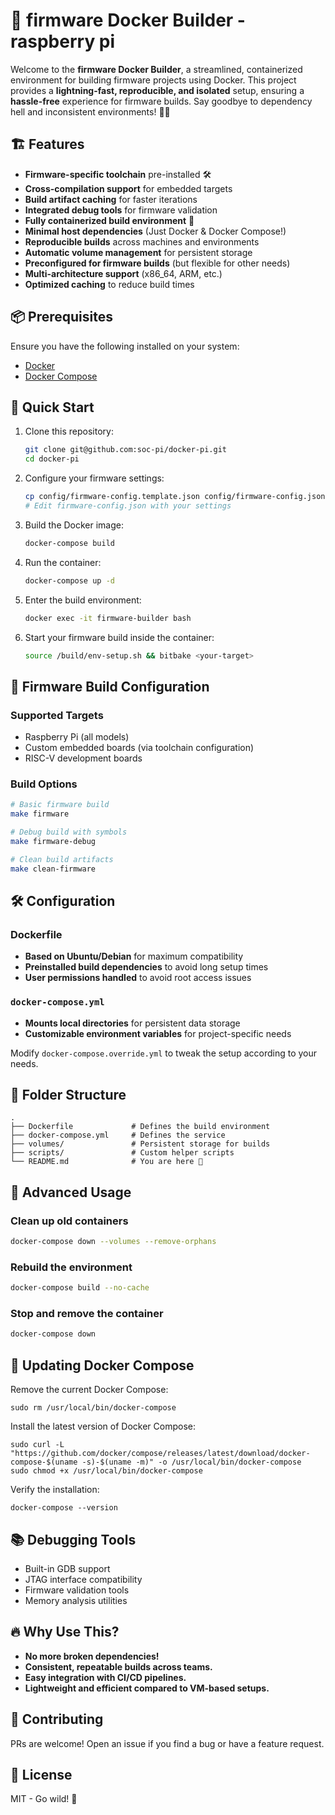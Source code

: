 # 🚀 firmware Docker Builder - raspberry pi

Welcome to the **firmware Docker Builder**, a streamlined, containerized environment for building firmware projects using Docker. This project provides a **lightning-fast, reproducible, and isolated** setup, ensuring a **hassle-free** experience for firmware builds. Say goodbye to dependency hell and inconsistent environments! 🚀🔥

## 🏗️ Features

- **Firmware-specific toolchain** pre-installed 🛠️
- **Cross-compilation support** for embedded targets
- **Build artifact caching** for faster iterations
- **Integrated debug tools** for firmware validation
- **Fully containerized build environment** 🐳
- **Minimal host dependencies** (Just Docker & Docker Compose!)
- **Reproducible builds** across machines and environments
- **Automatic volume management** for persistent storage
- **Preconfigured for firmware builds** (but flexible for other needs)
- **Multi-architecture support** (x86_64, ARM, etc.)
- **Optimized caching** to reduce build times

## 📦 Prerequisites

Ensure you have the following installed on your system:

- [Docker](https://docs.docker.com/get-docker/)
- [Docker Compose](https://docs.docker.com/compose/install/)

## 🚀 Quick Start

1. Clone this repository:
   ```bash
   git clone git@github.com:soc-pi/docker-pi.git
   cd docker-pi
   ```

2. Configure your firmware settings:
   ```bash
   cp config/firmware-config.template.json config/firmware-config.json
   # Edit firmware-config.json with your settings
   ```

3. Build the Docker image:
   ```bash
   docker-compose build
   ```

4. Run the container:
   ```bash
   docker-compose up -d
   ```

5. Enter the build environment:
   ```bash
   docker exec -it firmware-builder bash
   ```

6. Start your firmware build inside the container:
   ```bash
   source /build/env-setup.sh && bitbake <your-target>
   ```

## 🔧 Firmware Build Configuration

### Supported Targets
- Raspberry Pi (all models)
- Custom embedded boards (via toolchain configuration)
- RISC-V development boards

### Build Options
```bash
# Basic firmware build
make firmware

# Debug build with symbols
make firmware-debug

# Clean build artifacts
make clean-firmware
```

## 🛠️ Configuration

### Dockerfile
- **Based on Ubuntu/Debian** for maximum compatibility
- **Preinstalled build dependencies** to avoid long setup times
- **User permissions handled** to avoid root access issues

### `docker-compose.yml`
- **Mounts local directories** for persistent data storage
- **Customizable environment variables** for project-specific needs

Modify `docker-compose.override.yml` to tweak the setup according to your needs.

## 📂 Folder Structure
```
.
├── Dockerfile             # Defines the build environment
├── docker-compose.yml     # Defines the service
├── volumes/               # Persistent storage for builds
├── scripts/               # Custom helper scripts
└── README.md              # You are here 🚀
```

## 🚀 Advanced Usage

### Clean up old containers
```bash
docker-compose down --volumes --remove-orphans
```

### Rebuild the environment
```bash
docker-compose build --no-cache
```

### Stop and remove the container
```bash
docker-compose down
```

## 🔄 Updating Docker Compose

Remove the current Docker Compose:

```
sudo rm /usr/local/bin/docker-compose
```
Install the latest version of Docker Compose:

```
sudo curl -L "https://github.com/docker/compose/releases/latest/download/docker-compose-$(uname -s)-$(uname -m)" -o /usr/local/bin/docker-compose
sudo chmod +x /usr/local/bin/docker-compose
```

Verify the installation:
```
docker-compose --version
```

## 📚 Debugging Tools
- Built-in GDB support
- JTAG interface compatibility
- Firmware validation tools
- Memory analysis utilities

## 🔥 Why Use This?

- **No more broken dependencies!**
- **Consistent, repeatable builds across teams.**
- **Easy integration with CI/CD pipelines.**
- **Lightweight and efficient compared to VM-based setups.**

## 🤝 Contributing
PRs are welcome! Open an issue if you find a bug or have a feature request.

## 📜 License
MIT - Go wild! 🚀
